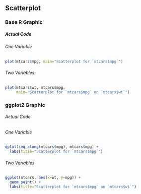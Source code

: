 ## Scatterplot
### Base R Graphic
##### Actual Code
###### One Variable
```r
plot(mtcars$mpg, main="Scatterplot for `mtcars$mpg`")
```
###### Two Variables
```r
plot(mtcars$wt, mtcars$mpg,
     main="Scatterplot for `mtcars$mpg` on `mtcars$wt`")
```
### ggplot2 Graphic
###### Actual Code
###### One Variable
```r
qplot(seq_along(mtcars$mpg), mtcars$mpg) +
  labs(title="Scatterplot for `mtcars$mpg`")
```
###### Two Variables
```r
ggplot(mtcars, aes(x=wt, y=mpg)) +
  geom_point() +
  labs(title="Scatterplot for `mtcars$mpg` on `mtcars$wt`")
```
